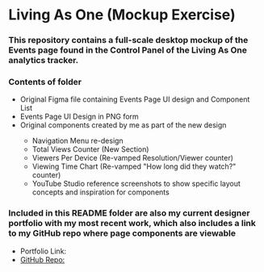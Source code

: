 <h1>Living As One (Mockup Exercise)</h1>
<p>
<h3>This repository contains a full-scale desktop mockup of the Events page found in the Control Panel of the Living As One analytics tracker.</h2>

<h3>Contents of folder</h3>
<ul>
  <li>Original Figma file containing Events Page UI design and Component List</li>
  <li>Events Page UI Design in PNG form</li>
  <li>Original components created by me as part of the new design</li>
  <ul>
    <li>Navigation Menu re-design</li>
    <li>Total Views Counter (New Section)</li>
    <li>Viewers Per Device (Re-vamped Resolution/Viewer counter)</li>
    <li>Viewing Time Chart (Re-vamped "How long did they watch?" counter)</li>
    <li>YouTube Studio reference screenshots to show specific layout concepts and inspiration for components</li>
  </ul>
</ul>
  
<h3>Included in this README folder are also my current designer portfolio with my most recent work, which also includes a link to my GitHub repo where page components are viewable</h3>
<ul>
  <li>Portfolio Link: <a href="http://chasesmithstudios.com/">
  <li>GitHub Repo: <a href="https://github.com/rizeup88/css_portfolio_v2">
<ul>
